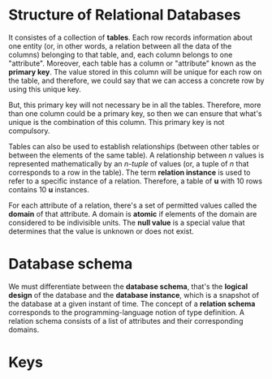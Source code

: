 # Structure of Relational Databases

It consistes of a collection of **tables**. Each row records information about one entity (or, in other words, a relation between all the data of the columns) belonging to that table, and, each column belongs to one "attribute". Moreover, each table has a column or "attribute" known as the **primary key**. The value stored in this column will be unique for each row on the table, and therefore, we could say that we can access a concrete row by using this unique key.

But, this primary key will not necessary be in all the tables. Therefore, more than one column could be a primary key, so then we can ensure that what's unique is the combination of this column. This primary key is not compulsory.

Tables can also be used to establish relationships (between other tables or between the elements of the same table). A relationship between *n* values is represented mathematically by an *n-tuple* of values (or, a tuple of *n* that corresponds to a row in the table). The term **relation instance** is used to refer to a specific instance of a relation. Therefore, a table of **u** with 10 rows contains 10 **u** instances.

For each attribute of a relation, there's a set of permitted values called the **domain** of that attribute. A domain is **atomic** if elements of the domain are considered to be indivisible units. The **null value** is a special value that determines that the value is unknown or does not exist. 

# Database schema

We must differentiate between the **database schema**, that's the **logical design** of the database and the **database instance**, which is a snapshot of the database at a given instant of time. The concept of a **relation schema** corresponds to the programming-language notion of type definition. A relation schema consists of a list of attributes and their corresponding domains.

# Keys

